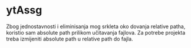 # ytAssg
Zbog jednostavnosti i eliminisanja mog srkleta oko dovanja relative patha, koristio sam absolute path prilikom učitavanja fajlova. Za potrebe projekta treba izmijeniti absolute path u relative path do fajla.
